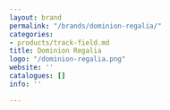 ```yaml
---
layout: brand
permalink: "/brands/dominion-regalia/"
categories:
- products/track-field.md
title: Dominion Regalia
logo: "/dominion-regalia.png"
website: ''
catalogues: []
info: ''

---
```

